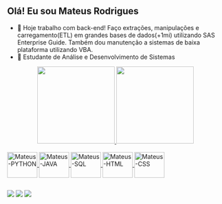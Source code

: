 ## Olá! Eu sou Mateus Rodrigues

- 🔭 Hoje trabalho com back-end! Faço extrações, manipulações e carregamento(ETL) em grandes bases de dados(+1mi) utilizando SAS Enterprise Guide. Também dou manutenção a sistemas de baixa plataforma utilizando VBA.
- 🌱 Estudante de Análise e Desenvolvimento de Sistemas

<div align="center">
  <a href="https://github.com/mrodriguesweb">
  <img height="180em" src="https://github-readme-stats.vercel.app/api?username=mrodriguesweb&show_icons=true&theme=dark&include_all_commits=true&count_private=true"/>
  <img height="180em" src="https://github-readme-stats.vercel.app/api/top-langs/?username=mrodriguesweb&layout=compact&langs_count=7&theme=dark"/>
</div>

</div>
<div style="display: inline_block"><br>
  <img align="center" alt="Mateus-PYTHON" height="60" width="70" src="https://cdn.jsdelivr.net/gh/devicons/devicon/icons/python/python-original-wordmark.svg">
  <img align="center" alt="Mateus-JAVA" height="60" width="70" src="https://cdn.jsdelivr.net/gh/devicons/devicon/icons/java/java-original.svg">
  <img align="center" alt="Mateus-SQL" height="60" width="70" src="https://cdn.jsdelivr.net/gh/devicons/devicon/icons/mysql/mysql-original-wordmark.svg">
  <img align="center" alt="Mateus-HTML" height="60" width="70" src="https://cdn.jsdelivr.net/gh/devicons/devicon/icons/html5/html5-original-wordmark.svg">
  <img align="center" alt="Mateus-CSS" height="60" width="70" src="https://cdn.jsdelivr.net/gh/devicons/devicon/icons/css3/css3-original.svg">
</div>

 ##
 
<div> 
  <a href="https://www.linkedin.com/in/mateus-rodrigues-b15a9319b/" target="_blank"><img src="https://img.shields.io/badge/LinkedIn-0077B5?style=for-the-badge&logo=linkedin&logoColor=white"></a>
  <a href="https://instagram.com/mateussrodriguess21" target="_blank"><img src="https://img.shields.io/badge/-Instagram-%23E4405F?style=for-the-badge&logo=instagram&logoColor=white" target="_blank"></a>
  <a href = "mailto:mrodrigues.2117@gmail.com"><img src="https://img.shields.io/badge/-Gmail-%23333?style=for-the-badge&logo=gmail&logoColor=white" target="_blank"></a>
</div>
